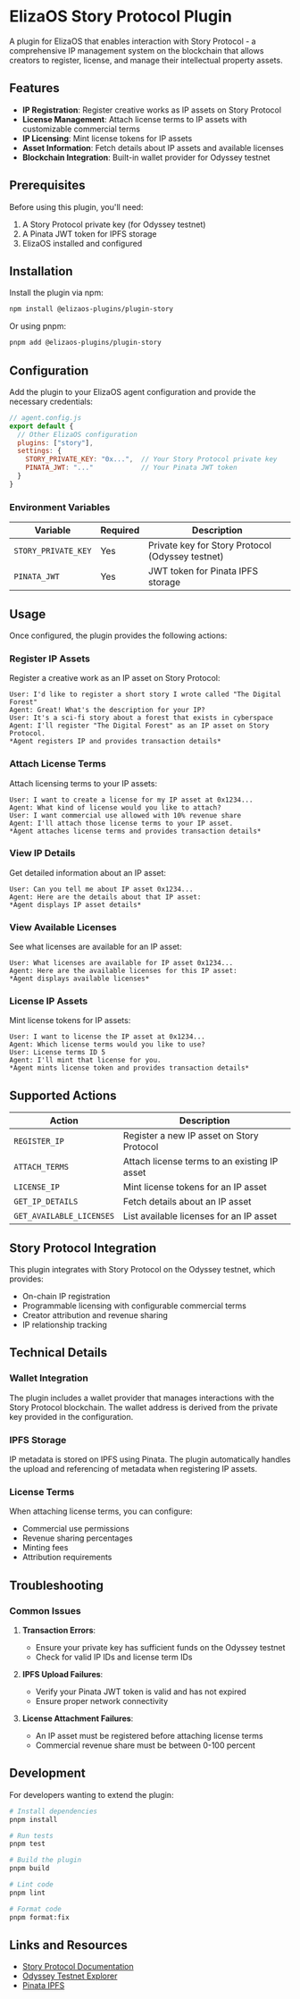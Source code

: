 # ElizaOS Story Protocol Plugin

A plugin for ElizaOS that enables interaction with Story Protocol - a comprehensive IP management system on the blockchain that allows creators to register, license, and manage their intellectual property assets.

## Features

- **IP Registration**: Register creative works as IP assets on Story Protocol
- **License Management**: Attach license terms to IP assets with customizable commercial terms
- **IP Licensing**: Mint license tokens for IP assets
- **Asset Information**: Fetch details about IP assets and available licenses
- **Blockchain Integration**: Built-in wallet provider for Odyssey testnet

## Prerequisites

Before using this plugin, you'll need:

1. A Story Protocol private key (for Odyssey testnet)
2. A Pinata JWT token for IPFS storage
3. ElizaOS installed and configured

## Installation

Install the plugin via npm:

```bash
npm install @elizaos-plugins/plugin-story
```

Or using pnpm:

```bash
pnpm add @elizaos-plugins/plugin-story
```

## Configuration

Add the plugin to your ElizaOS agent configuration and provide the necessary credentials:

```javascript
// agent.config.js
export default {
  // Other ElizaOS configuration
  plugins: ["story"],
  settings: {
    STORY_PRIVATE_KEY: "0x...",  // Your Story Protocol private key
    PINATA_JWT: "..."            // Your Pinata JWT token
  }
}
```

### Environment Variables

| Variable | Required | Description |
|---|---|---|
| `STORY_PRIVATE_KEY` | Yes | Private key for Story Protocol (Odyssey testnet) |
| `PINATA_JWT` | Yes | JWT token for Pinata IPFS storage |

## Usage

Once configured, the plugin provides the following actions:

### Register IP Assets

Register a creative work as an IP asset on Story Protocol:

```
User: I'd like to register a short story I wrote called "The Digital Forest"
Agent: Great! What's the description for your IP?
User: It's a sci-fi story about a forest that exists in cyberspace
Agent: I'll register "The Digital Forest" as an IP asset on Story Protocol.
*Agent registers IP and provides transaction details*
```

### Attach License Terms

Attach licensing terms to your IP assets:

```
User: I want to create a license for my IP asset at 0x1234...
Agent: What kind of license would you like to attach?
User: I want commercial use allowed with 10% revenue share
Agent: I'll attach those license terms to your IP asset.
*Agent attaches license terms and provides transaction details*
```

### View IP Details

Get detailed information about an IP asset:

```
User: Can you tell me about IP asset 0x1234...
Agent: Here are the details about that IP asset:
*Agent displays IP asset details*
```

### View Available Licenses

See what licenses are available for an IP asset:

```
User: What licenses are available for IP asset 0x1234...
Agent: Here are the available licenses for this IP asset:
*Agent displays available licenses*
```

### License IP Assets

Mint license tokens for IP assets:

```
User: I want to license the IP asset at 0x1234...
Agent: Which license terms would you like to use?
User: License terms ID 5
Agent: I'll mint that license for you.
*Agent mints license token and provides transaction details*
```

## Supported Actions

| Action | Description |
|---|---|
| `REGISTER_IP` | Register a new IP asset on Story Protocol |
| `ATTACH_TERMS` | Attach license terms to an existing IP asset |
| `LICENSE_IP` | Mint license tokens for an IP asset |
| `GET_IP_DETAILS` | Fetch details about an IP asset |
| `GET_AVAILABLE_LICENSES` | List available licenses for an IP asset |

## Story Protocol Integration

This plugin integrates with Story Protocol on the Odyssey testnet, which provides:

- On-chain IP registration
- Programmable licensing with configurable commercial terms
- Creator attribution and revenue sharing
- IP relationship tracking

## Technical Details

### Wallet Integration

The plugin includes a wallet provider that manages interactions with the Story Protocol blockchain. The wallet address is derived from the private key provided in the configuration.

### IPFS Storage

IP metadata is stored on IPFS using Pinata. The plugin automatically handles the upload and referencing of metadata when registering IP assets.

### License Terms

When attaching license terms, you can configure:

- Commercial use permissions
- Revenue sharing percentages
- Minting fees
- Attribution requirements

## Troubleshooting

### Common Issues

1. **Transaction Errors**: 
   - Ensure your private key has sufficient funds on the Odyssey testnet
   - Check for valid IP IDs and license term IDs

2. **IPFS Upload Failures**: 
   - Verify your Pinata JWT token is valid and has not expired
   - Ensure proper network connectivity

3. **License Attachment Failures**:
   - An IP asset must be registered before attaching license terms
   - Commercial revenue share must be between 0-100 percent

## Development

For developers wanting to extend the plugin:

```bash
# Install dependencies
pnpm install

# Run tests
pnpm test

# Build the plugin
pnpm build

# Lint code
pnpm lint

# Format code
pnpm format:fix
```

## Links and Resources

- [Story Protocol Documentation](https://docs.storyprotocol.xyz)
- [Odyssey Testnet Explorer](https://odyssey.storyscan.xyz)
- [Pinata IPFS](https://www.pinata.cloud/)
